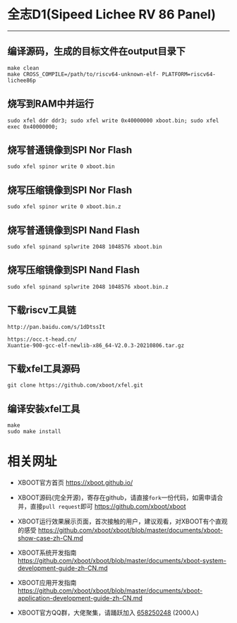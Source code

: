 # 全志D1(Sipeed Lichee RV 86 Panel)

***

## 编译源码，生成的目标文件在output目录下
```shell
make clean
make CROSS_COMPILE=/path/to/riscv64-unknown-elf- PLATFORM=riscv64-lichee86p
```

## 烧写到RAM中并运行
```shell
sudo xfel ddr ddr3; sudo xfel write 0x40000000 xboot.bin; sudo xfel exec 0x40000000;
```

## 烧写普通镜像到SPI Nor Flash
```shell
sudo xfel spinor write 0 xboot.bin
```

## 烧写压缩镜像到SPI Nor Flash
```shell
sudo xfel spinor write 0 xboot.bin.z
```

## 烧写普通镜像到SPI Nand Flash
```shell
sudo xfel spinand splwrite 2048 1048576 xboot.bin
```

## 烧写压缩镜像到SPI Nand Flash
```shell
sudo xfel spinand splwrite 2048 1048576 xboot.bin.z
```

## 下载riscv工具链
```shell
http://pan.baidu.com/s/1dDtssIt

```
```
https://occ.t-head.cn/
Xuantie-900-gcc-elf-newlib-x86_64-V2.0.3-20210806.tar.gz
```

## 下载xfel工具源码
```shell
git clone https://github.com/xboot/xfel.git
```

## 编译安装xfel工具
```shell
make
sudo make install
```

# 相关网址

- XBOOT官方首页
  https://xboot.github.io/

- XBOOT源码(完全开源)，寄存在github，请直接`fork`一份代码，如需申请合并，直接`pull request`即可
  https://github.com/xboot/xboot

- XBOOT运行效果展示页面，首次接触的用户，建议观看，对XBOOT有个直观的感受
  https://github.com/xboot/xboot/blob/master/documents/xboot-show-case-zh-CN.md

- XBOOT系统开发指南
  https://github.com/xboot/xboot/blob/master/documents/xboot-system-development-guide-zh-CN.md

- XBOOT应用开发指南
  https://github.com/xboot/xboot/blob/master/documents/xboot-application-development-guide-zh-CN.md

- XBOOT官方QQ群，大佬聚集，请踊跃加入
  [658250248](https://jq.qq.com/?_wv=1027&k=5BOkXYO) (2000人)
